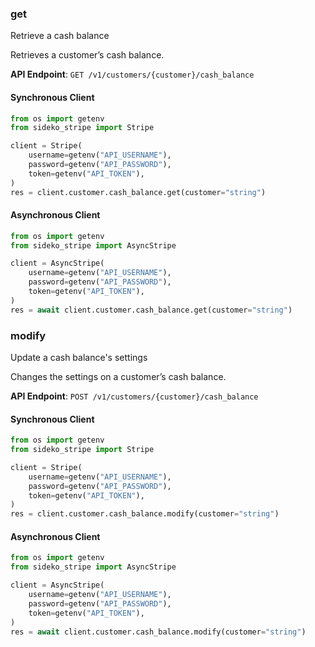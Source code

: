
### get <a name="get"></a>
Retrieve a cash balance

<p>Retrieves a customer’s cash balance.</p>

**API Endpoint**: `GET /v1/customers/{customer}/cash_balance`

#### Synchronous Client

```python
from os import getenv
from sideko_stripe import Stripe

client = Stripe(
    username=getenv("API_USERNAME"),
    password=getenv("API_PASSWORD"),
    token=getenv("API_TOKEN"),
)
res = client.customer.cash_balance.get(customer="string")
```

#### Asynchronous Client

```python
from os import getenv
from sideko_stripe import AsyncStripe

client = AsyncStripe(
    username=getenv("API_USERNAME"),
    password=getenv("API_PASSWORD"),
    token=getenv("API_TOKEN"),
)
res = await client.customer.cash_balance.get(customer="string")
```

### modify <a name="modify"></a>
Update a cash balance's settings

<p>Changes the settings on a customer’s cash balance.</p>

**API Endpoint**: `POST /v1/customers/{customer}/cash_balance`

#### Synchronous Client

```python
from os import getenv
from sideko_stripe import Stripe

client = Stripe(
    username=getenv("API_USERNAME"),
    password=getenv("API_PASSWORD"),
    token=getenv("API_TOKEN"),
)
res = client.customer.cash_balance.modify(customer="string")
```

#### Asynchronous Client

```python
from os import getenv
from sideko_stripe import AsyncStripe

client = AsyncStripe(
    username=getenv("API_USERNAME"),
    password=getenv("API_PASSWORD"),
    token=getenv("API_TOKEN"),
)
res = await client.customer.cash_balance.modify(customer="string")
```
